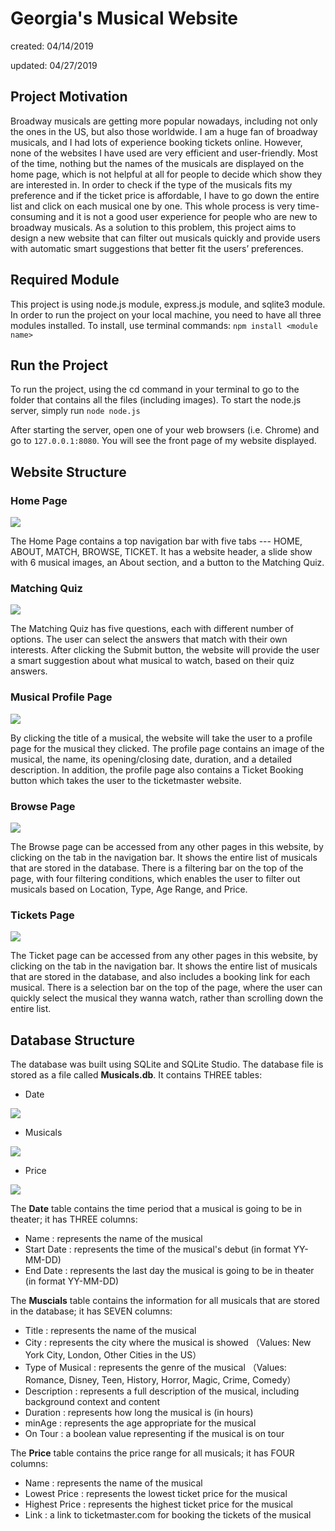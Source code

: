 # Georgia's Musical Website

created: 04/14/2019

updated: 04/27/2019

## Project Motivation

Broadway musicals are getting more popular nowadays, including not only the ones in the US, but also those worldwide. I am a huge fan of broadway musicals, and I had lots of experience booking tickets online. However, none of the websites I have used are very efficient and user-friendly. Most of the time, nothing but the names of the musicals are displayed on the home page, which is not helpful at all for people to decide which show they are interested in. In order to check if the type of the musicals fits my preference and if the ticket price is affordable, I have to go down the entire list and click on each musical one by one. This whole process is very time-consuming and it is not a good user experience for people who are new to broadway musicals. As a solution to this problem, this project aims to design a new website that can filter out musicals quickly and provide users with automatic smart suggestions that better fit the users’ preferences.


## Required Module

   This project is using node.js module, express.js module, and sqlite3 module. In order to run the project on your local machine, you need to have all three modules installed. To install, use terminal commands: 
   ```npm install <module name>```




## Run the Project

   To run the project, using the cd command in your terminal to go to the folder that contains all the files (including images). To start the node.js server, simply run ```node node.js```
   
   After starting the server, open one of your web browsers (i.e. Chrome) and go to ```127.0.0.1:8080```. You will see the front page of my website displayed.
   
   

## Website Structure

### Home Page

![](https://github.com/GeorginaXu/MusicalWebsite/blob/master/demo/front-page.gif)

The Home Page contains a top navigation bar with five tabs --- HOME, ABOUT, MATCH, BROWSE, TICKET. It has a website header, a slide show with 6 musical images, an About section, and a button to the Matching Quiz.


### Matching Quiz

![](https://github.com/GeorginaXu/MusicalWebsite/blob/master/demo/quiz-page.gif)

The Matching Quiz has five questions, each with different number of options. The user can select the answers that match with their own interests. After clicking the Submit button, the website will provide the user a smart suggestion about what musical to watch, based on their quiz answers.

### Musical Profile Page

![](https://github.com/GeorginaXu/MusicalWebsite/blob/master/demo/quiz-result.gif)

By clicking the title of a musical, the website will take the user to a profile page for the musical they clicked. The profile page contains an image of the musical, the name, its opening/closing date, duration, and a detailed description. In addition, the profile page also contains a Ticket Booking button which takes the user to the ticketmaster website.


### Browse Page

![](https://github.com/GeorginaXu/MusicalWebsite/blob/master/demo/browse.gif)

The Browse page can be accessed from any other pages in this website, by clicking on the tab in the navigation bar. It shows the entire list of musicals that are stored in the database. There is a filtering bar on the top of the page, with four filtering conditions, which enables the user to filter out musicals based on Location, Type, Age Range, and Price. 


### Tickets Page
 
![](https://github.com/GeorginaXu/MusicalWebsite/blob/master/demo/ticket-page.gif)

The Ticket page can be accessed from any other pages in this website, by clicking on the tab in the navigation bar. It shows the entire list of musicals that are stored in the database, and also includes a booking link for each musical. There is a selection bar on the top of the page, where the user can quickly select the musical they wanna watch, rather than scrolling down the entire list.



## Database Structure
 
   The database was built using SQLite and SQLite Studio. The database file is stored as a file called **Musicals.db**. It contains THREE tables:
   
   - Date 
   
   ![](https://github.com/GeorginaXu/MusicalWebsite/blob/master/demo/date_table.png)

   - Musicals
   
   ![](https://github.com/GeorginaXu/MusicalWebsite/blob/master/demo/musicals_table.png)
   
   - Price 
   
   ![](https://github.com/GeorginaXu/MusicalWebsite/blob/master/demo/price_table.png)
   
   The **Date** table contains the time period that a musical is going to be in theater; it has THREE columns: 
   - Name : represents the name of the musical
   - Start Date : represents the time of the musical's debut (in format YY-MM-DD)
   - End Date : represents the last day the musical is going to be in theater (in format YY-MM-DD)
   
   The **Muscials** table contains the information for all musicals that are stored in the database; it has SEVEN columns: 
   - Title : represents the name of the musical
   - City : represents the city where the musical is showed （Values: New York City, London, Other Cities in the US）
   - Type of Musical : represents the genre of the musical  （Values: Romance, Disney, Teen, History, Horror, Magic, Crime, Comedy）
   - Description : represents a full description of the musical, including background context and content
   - Duration : represents how long the musical is (in hours)
   - minAge : represents the age appropriate for the musical 
   - On Tour : a boolean value representing if the musical is on tour
   
   The **Price** table contains the price range for all musicals; it has FOUR columns: 
   - Name : represents the name of the musical
   - Lowest Price : represents the lowest ticket price for the musical 
   - Highest Price : represents the highest ticket price for the musical 
   - Link : a link to ticketmaster.com for booking the tickets of the musical

